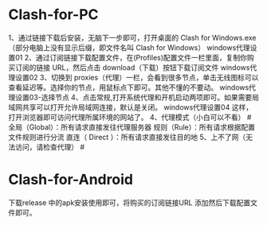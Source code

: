 # Clash-for-PC
1、通过链接下载后安装，无脑下一步即可，打开桌面的 Clash for Windows.exe（部分电脑上没有显示后缀，即文件名叫 Clash for Windows）
windows代理设置01
2、通过订阅链接下载配置文件，在(Profiles)配置文件一栏里面，复制你购买订阅的链接 URL，然后点击 download（下载）按钮下载订阅文件
windows代理设置02
3、切换到 proxies（代理）一栏，会看到很多节点，单击无线图标可以查看延迟等。选择你的节点，用鼠标点下即可。其他不懂的不要动。
windows代理设置03-选择节点
4、点击常规,打开系统代理和开机启动两项即可。如果需要局域网共享可以打开允许局域网连接，默认是关闭。
windows代理设置04
这样，打开浏览器即可访问代理所属环境的网站了。
4、代理模式（小白可以不看） #
全局（Global）：所有请求直接发往代理服务器
规则（Rule）：所有请求根据配置文件规则进行分流
直连（ Direct ）：所有请求直接发往目的地
5、上不了网（无法访问，请检查代理） #
# Clash-for-Android
下载release 中的apk安装使用即可，将购买的订阅链接URL 添加然后下载配置文件即可。
